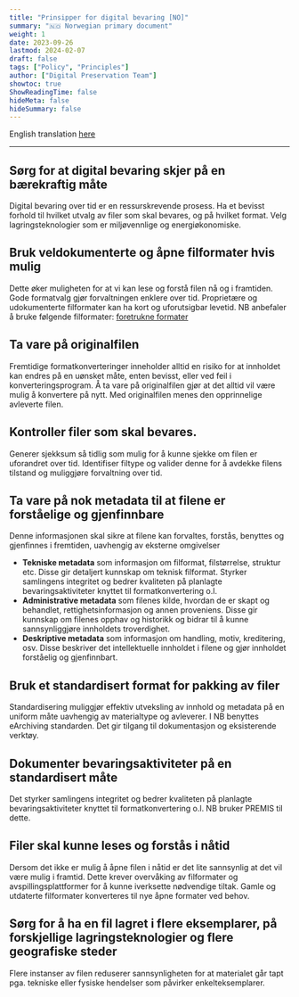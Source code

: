 ```yaml
---
title: "Prinsipper for digital bevaring [NO]"
summary: "🇳🇴 Norwegian primary document"
weight: 1
date: 2023-09-26
lastmod: 2024-02-07
draft: false
tags: ["Policy", "Principles"]
author: ["Digital Preservation Team"]
showtoc: true
ShowReadingTime: false
hideMeta: false
hideSummary: false
---
```


English translation [here](/digitalpreservation-blog.nb.no/docs/principles/nln-digipres-principles-en/)

---

## Sørg for at digital bevaring skjer på en bærekraftig måte
Digital bevaring over tid er en ressurskrevende prosess. Ha et bevisst forhold til hvilket utvalg av filer som skal bevares, og på hvilket format. Velg lagringsteknologier som er miljøvennlige og energiøkonomiske.

## Bruk veldokumenterte og åpne filformater hvis mulig
Dette øker muligheten for at vi kan lese og forstå filen nå og i framtiden. Gode formatvalg gjør forvaltningen enklere over tid. Proprietære og udokumenterte filformater kan ha kort og uforutsigbar levetid. NB anbefaler å bruke følgende filformater: [foretrukne formater](/digitalpreservation-blog.nb.no/docs/formats/)

## Ta vare på originalfilen 
Fremtidige formatkonverteringer inneholder alltid en risiko for at innholdet kan endres på en uønsket måte, enten bevisst, eller ved feil i konverteringsprogram. Å ta vare på originalfilen gjør at det alltid vil være mulig å konvertere på nytt. Med originalfilen menes den opprinnelige avleverte filen.

## Kontroller filer som skal bevares.
Generer sjekksum så tidlig som mulig for å kunne sjekke om filen er uforandret over tid. Identifiser filtype og valider denne for å avdekke filens tilstand og muliggjøre forvaltning over tid.  

## Ta vare på nok metadata til at filene er forståelige og gjenfinnbare
Denne informasjonen skal sikre at filene kan forvaltes, forstås, benyttes og gjenfinnes i fremtiden, uavhengig av eksterne omgivelser
- **Tekniske metadata** som informasjon om filformat, filstørrelse, struktur etc. Disse gir detaljert kunnskap om teknisk filformat. Styrker samlingens integritet og bedrer kvaliteten på planlagte bevaringsaktiviteter knyttet til formatkonvertering o.l.
- **Administrative metadata** som filenes kilde, hvordan de er skapt og behandlet, rettighetsinformasjon og annen proveniens. Disse gir kunnskap om filenes opphav og historikk og bidrar til å kunne sannsynliggjøre innholdets troverdighet.
- **Deskriptive metadata** som informasjon om handling, motiv, kreditering, osv. Disse beskriver det intellektuelle innholdet i filene og gjør innholdet forståelig og gjenfinnbart.

## Bruk et standardisert format for pakking av filer
Standardisering muliggjør effektiv utveksling av innhold og metadata på en uniform måte uavhengig av materialtype og avleverer. I NB benyttes eArchiving standarden. Det gir tilgang til dokumentasjon og eksisterende verktøy.

## Dokumenter bevaringsaktiviteter på en standardisert måte
Det styrker samlingens integritet og bedrer kvaliteten på planlagte bevaringsaktiviteter knyttet til formatkonvertering o.l. NB bruker PREMIS til dette.

## Filer skal kunne leses og forstås i nåtid
Dersom det ikke er mulig å åpne filen i nåtid er det lite sannsynlig at det vil være mulig i framtid. Dette krever overvåking av filformater og avspillingsplattformer for å kunne iverksette nødvendige tiltak.
Gamle og utdaterte filformater konverteres til nye åpne formater ved behov.

## Sørg for å ha en fil lagret i flere eksemplarer, på forskjellige lagringsteknologier og flere geografiske steder
Flere instanser av filen reduserer sannsynligheten for at materialet går tapt pga. tekniske eller fysiske hendelser som påvirker enkelteksemplarer. 

 
 